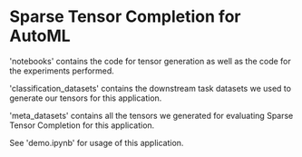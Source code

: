 # Sparse Tensor Completion for AutoML

'notebooks' contains the code for tensor generation as well as the code for the experiments performed.

'classification_datasets' contains the downstream task datasets we used to generate our tensors for this application.

'meta_datasets' contains all the tensors we generated for evaluating Sparse Tensor Completion for this application.

See 'demo.ipynb' for usage of this application.
